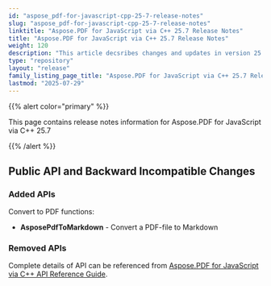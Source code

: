 ```yaml
---
id: "aspose_pdf-for-javascript-cpp-25-7-release-notes"
slug: "aspose_pdf-for-javascript-cpp-25-7-release-notes"
linktitle: "Aspose.PDF for JavaScript via C++ 25.7 Release Notes"
title: "Aspose.PDF for JavaScript via C++ 25.7 Release Notes"
weight: 120
description: "This article decsribes changes and updates in version 25.7 of Aspose.PDF for JavaScript via C++"
type: "repository"
layout: "release"
family_listing_page_title: "Aspose.PDF for JavaScript via C++ 25.7 Release Notes"
lastmod: "2025-07-29"
---
```


{{% alert color="primary" %}}

This page contains release notes information for Aspose.PDF for JavaScript via C++ 25.7

{{% /alert %}}

## Public API and Backward Incompatible Changes

### Added APIs

Convert to PDF functions:
* **AsposePdfToMarkdown** - Convert a PDF-file to Markdown

### Removed APIs

Complete details of API can be referenced from [Aspose.PDF for JavaScript via C++ API Reference Guide](https://reference.aspose.com/pdf/javascript-cpp/).